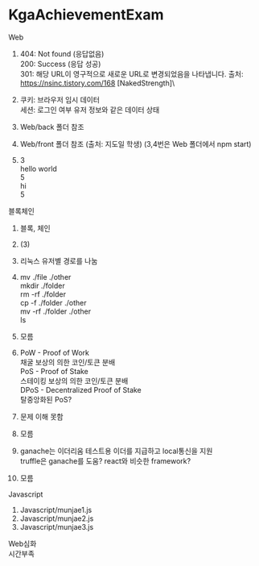 # KgaAchievementExam

Web
1. 404: Not found (응답없음)\
   200: Success (응답 성공)\
   301: 해당 URL이 영구적으로 새로운 URL로 변경되었음을 나타냅니다. 출처: https://nsinc.tistory.com/168 [NakedStrength]\
   
2. 쿠키: 브라우저 임시 데이터\
   세션: 로그인 여부 유저 정보와 같은 데이터 상태

3. Web/back 폴더 참조
   
4. Web/front 폴더 참조 (출처: 지도일 학생)
(3,4번은 Web 폴더에서 npm start)

5. 3\
   hello world\
   5\
   hi\
   5

블록체인
1. 블록, 체인

2. (3)

3. 리눅스 유저별 경로를 나눔

4. mv ./file ./other\
   mkdir ./folder\
   rm -rf ./folder\
   cp -f ./folder ./other\
   mv -rf ./folder ./other\
   ls
   
5. 모름

6. PoW - Proof of Work\
   채굴 보상의 의한 코인/토큰 분배\
   PoS - Proof of Stake\
   스테이킹 보상의 의한 코인/토큰 분배\
   DPoS - Decentralized Proof of Stake\
   탈중앙화된 PoS?
   
7. 문제 이해 못함

8. 모름

9. ganache는 이더리움 테스트용 이더를 지급하고 local통신을 지원\
   truffle은 ganache를 도움? react와 비슷한 framework?
   
10. 모름

Javascript
1. Javascript/munjae1.js
2. Javascript/munjae2.js
3. Javascript/munjae3.js

Web심화\
시간부족

  
